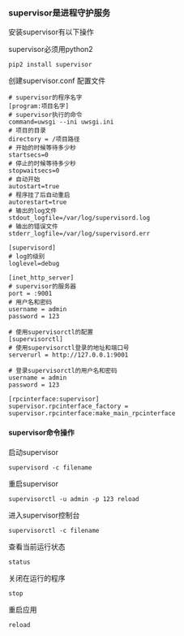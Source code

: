### supervisor是进程守护服务
安装supervisor有以下操作

supervisor必须用python2
```Shell
pip2 install supervisor
```
创建supervisor.conf 配置文件

```Shell
# supervisor的程序名字
[program:项目名字]
# supervisor执行的命令
command=uwsgi --ini uwsgi.ini
# 项目的目录
directory = /项目路径
# 开始的时候等待多少秒
startsecs=0
# 停止的时候等待多少秒
stopwaitsecs=0  
# 自动开始
autostart=true
# 程序挂了后自动重启
autorestart=true
# 输出的log文件
stdout_logfile=/var/log/supervisord.log
# 输出的错误文件
stderr_logfile=/var/log/supervisord.err

[supervisord]
# log的级别
loglevel=debug

[inet_http_server]
# supervisor的服务器
port = :9001
# 用户名和密码
username = admin
password = 123

# 使用supervisorctl的配置
[supervisorctl]
# 使用supervisorctl登录的地址和端口号
serverurl = http://127.0.0.1:9001

# 登录supervisorctl的用户名和密码
username = admin
password = 123

[rpcinterface:supervisor]
supervisor.rpcinterface_factory = supervisor.rpcinterface:make_main_rpcinterface

```

#### supervisor命令操作

启动supervisor
```Shell
supervisord -c filename
```
重启supervisor
```Shell
supervisorctl -u admin -p 123 reload
```

进入supervisor控制台
```Shell
supervisorctl -c filename
```

查看当前运行状态

```Shell
status    
```
关闭在运行的程序  

``` Shell
stop
```
重启应用
```Shell
reload
```
